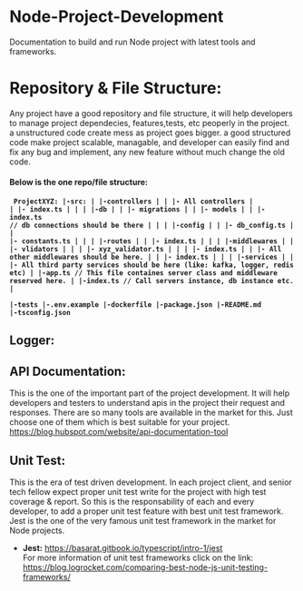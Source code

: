 # Node-Project-Development
Documentation to build and run Node project with latest tools and frameworks.

# Repository & File Structure:
Any project have a good repository and file structure, it will help developers to manage project dependecies, features,tests, etc peoperly in the project. a unstructured code create mess as project goes bigger. a good structured code make project scalable, managable, and developer can easily find and fix any bug and implement, any new feature without much change the old code.
#### Below is the one repo/file structure:
<b><code>
ProjectXYZ:
    |-src:
    |    |-controllers
    |    |  |- All controllers
    |    |  |- index.ts
    |    |
    |    |-db
    |    |  |- migrations
    |    |  |- models
    |    |  |- index.ts // db connections should be there
    |    |
    |    |-config
    |    |  |- db_config.ts
    |    |  |- constants.ts
    |    |
    |    |-routes
    |    |  |- index.ts
    |    |
    |    |-middlewares
    |    |  |- vlidators
    |    |  |      |- xyz_validator.ts
    |    |  |      |- index.ts
    |    |  |- All other middlewares should be here.
    |    |  |- index.ts
    |    |
    |    |-services
    |    |  |- All third party services should be here (like: kafka, logger, redis etc)
    |    |-app.ts  // This file containes server class and middleware reserved here.
    |    |-index.ts  // Call servers instance, db instance etc.
    |     
    |-tests
    |-.env.example
    |-dockerfile
    |-package.json
    |-README.md
    |-tsconfig.json
</code></b>

## Logger:
## API Documentation:
This is the one of the important part of the project development. It will help developers and testers to understand apis in the project their request and responses. There are so many tools are available in the market for this. Just choose one of them which is best suitable for your project.
    https://blog.hubspot.com/website/api-documentation-tool

## Unit Test: 
This is the era of test driven development. In each project client, and senior tech fellow expect proper unit test write for the project with high test coverage & report. So this is the responsability of each and every developer, to add a proper unit test feature with best unit test framework. Jest is the one of the very famous unit test framework in the market for Node projects.
 * <b>Jest:</b> https://basarat.gitbook.io/typescript/intro-1/jest  
For more information of unit test frameworks click on the link: https://blog.logrocket.com/comparing-best-node-js-unit-testing-frameworks/
